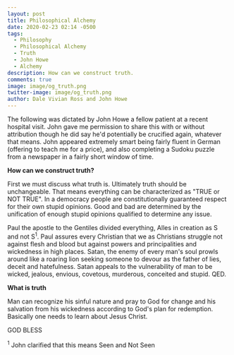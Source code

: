 ```yaml
---
layout: post
title: Philosophical Alchemy
date: 2020-02-23 02:14 -0500
tags:
  - Philosophy
  - Philosophical Alchemy
  - Truth
  - John Howe
  - Alchemy
description: How can we construct truth.
comments: true
image: image/og_truth.png
twitter-image: image/og_truth.png
author: Dale Vivian Ross and John Howe
---
```


The following was dictated by John Howe a fellow patient at a recent hospital visit.
John gave me permission to share this with or without attribution though he did say he'd
potentially be crucified again, whatever that means. John appeared extremely smart being fairly fluent in German (offering to teach me for a price), and also completing a Sudoku puzzle from a newspaper in a fairly short window of time.

**How can we construct truth?**

First we must discuss what truth is. Ultimately truth should be unchangeable. That means everything can be characterized as "TRUE or NOT TRUE". In a democracy people are constitutionally guaranteed respect for their own stupid opinions. Good and bad are determined
by the unification of enough stupid opinions qualified to determine any issue.

Paul the apostle to the Gentiles divided everything, Alles in creation as S and not S<sup>1</sup>. Paul assures every Christian that we as Christians struggle not against flesh and blood but against
powers and principalities and wickedness in high places. Satan, the enemy of every man's soul prowls around like a roaring lion seeking someone to devour as the father of lies, deceit and hatefulness. Satan appeals to the vulnerability of man to be wicked, jealous, envious, covetous, murderous, conceited and stupid. QED.

**What is truth**

Man can recognize his sinful nature and pray to God for change and his salvation from his wickedness according to God's plan for redemption. Basically one needs to learn about Jesus Christ.

GOD BLESS

<sup>1</sup> John clarified that this means Seen and Not Seen

